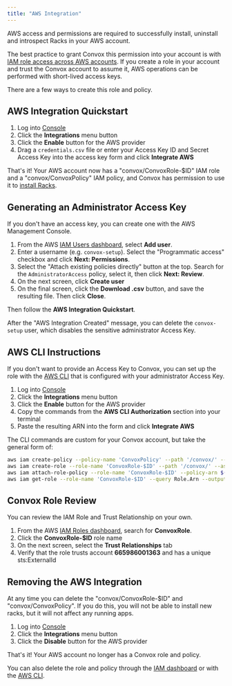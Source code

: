 ```yaml
---
title: "AWS Integration"
---
```


AWS access and permissions are required to successfully install, uninstall and introspect Racks in your AWS account.

The best practice to grant Convox this permission into your account is with <a href="http://docs.aws.amazon.com/IAM/latest/UserGuide/tutorial_cross-account-with-roles.html">IAM role access across AWS accounts</a>. If you create a role in your account and trust the Convox account to assume it, AWS operations can be performed with short-lived access keys.

There are a few ways to create this role and policy.

## AWS Integration Quickstart

1. Log into [Console](https://console.convox.com/)
2. Click the **Integrations** menu button
3. Click the **Enable** button for the AWS provider
4. Drag a `credentials.csv` file or enter your Access Key ID and Secret Access Key into the access key form and click **Integrate AWS**

That's it! Your AWS account now has a "convox/ConvoxRole-$ID" IAM role and a "convox/ConvoxPolicy" IAM policy, and Convox has permission to use it to [install Racks](/docs/installing-a-rack/).

## Generating an Administrator Access Key

If you don't have an access key, you can create one with the AWS Management Console.

1. From the AWS [IAM Users dashboard](https://console.aws.amazon.com/iam/home?#/users), select **Add user**.
2. Enter a username (e.g. `convox-setup`). Select the "Programmatic access" checkbox and click **Next: Permissions**.
3. Select the "Attach existing policies directly" button at the top. Search for the `AdministratorAccess` policy, select it, then click **Next: Review**.
4. On the next screen, click **Create user**
5. On the final screen, click the **Download .csv** button, and save the resulting file. Then click **Close**.

Then follow the **AWS Integration Quickstart**.

After the "AWS Integration Created" message, you can delete the `convox-setup` user, which disables the sensitive administrator Access Key.

## AWS CLI Instructions

If you don't want to provide an Access Key to Convox, you can set up the role with the [AWS CLI](https://aws.amazon.com/cli/) that is configured with your administrator Access Key.

1. Log into [Console](https://console.convox.com/)
2. Click the **Integrations** menu button
3. Click the **Enable** button for the AWS provider
4. Copy the commands from the **AWS CLI Authorization** section into your terminal
5. Paste the resulting ARN into the form and click **Integrate AWS**

The CLI commands are custom for your Convox account, but take the general form of:

```bash
aws iam create-policy --policy-name 'ConvoxPolicy' --path '/convox/' --description 'Policy that Convox can assume' --policy-document '...'
aws iam create-role --role-name 'ConvoxRole-$ID' --path '/convox/' --assume-role-policy-document '{"Version": "2012-10-17","Statement": [{"Effect": "Allow","Principal": {"AWS": "665986001363"},"Condition": {"StringEquals": {"sts:ExternalId": "$ID"}},"Action": ["sts:AssumeRole"]}]}'
aws iam attach-role-policy --role-name 'ConvoxRole-$ID' --policy-arn $(aws iam list-policies --path-prefix '/convox/' --query 'Policies[?PolicyName==`ConvoxPolicy`].Arn' --output text)
aws iam get-role --role-name 'ConvoxRole-$ID' --query Role.Arn --output text
```

## Convox Role Review

You can review the IAM Role and Trust Relationship on your own.

1. From the AWS [IAM Roles dashboard](https://console.aws.amazon.com/iam/home?#/roles), search for **ConvoxRole**.
2. Click the **ConvoxRole-$ID** role name
3. On the next screen, select the **Trust Relationships** tab
4. Verify that the role trusts account **665986001363** and has a unique sts:ExternalId

## Removing the AWS Integration

At any time you can delete the "convox/ConvoxRole-$ID" and "convox/ConvoxPolicy". If you do this, you will not be able to install new racks, but it will not affect any running apps.

1. Log into [Console](https://console.convox.com/)
2. Click the **Integrations** menu button
3. Click the **Disable** button for the AWS provider

That's it! Your AWS account no longer has a Convox role and policy.

You can also delete the role and policy through the [IAM dashboard](https://console.aws.amazon.com/iam/home) or with the [AWS CLI](https://aws.amazon.com/cli/).
